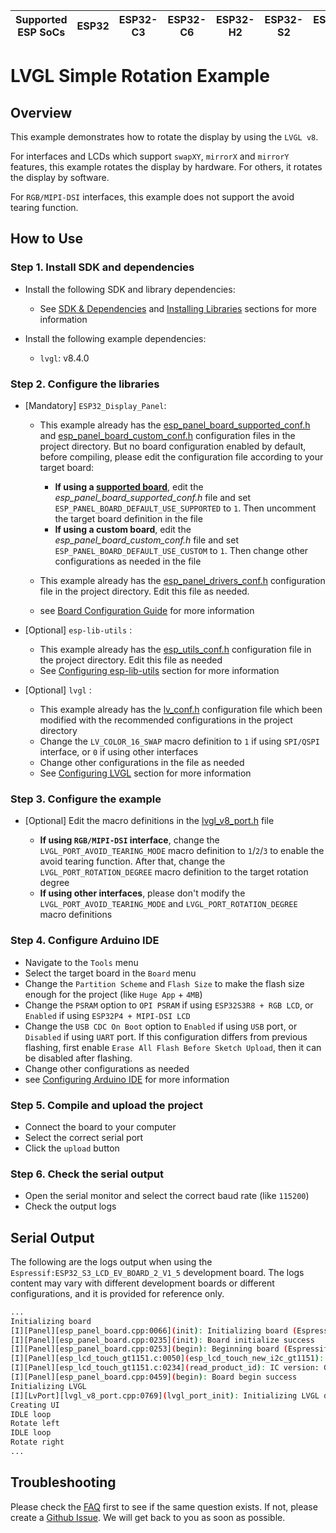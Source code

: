 | Supported ESP SoCs | ESP32 | ESP32-C3 | ESP32-C6 | ESP32-H2 | ESP32-S2 | ESP32-S3 | ESP32-P4 |
| ------------------ | ----- | -------- | -------- | -------- | -------- | -------- | -------- |

# LVGL Simple Rotation Example

## Overview

This example demonstrates how to rotate the display by using the `LVGL v8`.

For interfaces and LCDs which support `swapXY`, `mirrorX` and `mirrorY` features, this example rotates the display by hardware. For others, it rotates the display by software.

For `RGB/MIPI-DSI` interfaces, this example does not support the avoid tearing function.

## How to Use

### Step 1. Install SDK and dependencies

- Install the following SDK and library dependencies:

  - See [SDK & Dependencies](../../../../../docs/envs/use_with_arduino.md#sdk--dependencies) and [Installing Libraries](../../../../../docs/envs/use_with_arduino.md#installing-libraries) sections for more information

- Install the following example dependencies:

  - `lvgl`: v8.4.0

### Step 2. Configure the libraries

- [Mandatory] `ESP32_Display_Panel`:

  - This example already has the [esp_panel_board_supported_conf.h](./esp_panel_board_supported_conf.h) and [esp_panel_board_custom_conf.h](./esp_panel_board_custom_conf.h) configuration files in the project directory. But no board configuration enabled by default, before compiling, please edit the configuration file according to your target board:

    - **If using a [supported board](../../../../../README.md#supported-boards)**, edit the *esp_panel_board_supported_conf.h* file and set `ESP_PANEL_BOARD_DEFAULT_USE_SUPPORTED` to `1`. Then uncomment the target board definition in the file
    - **If using a custom board**, edit the *esp_panel_board_custom_conf.h* file and set `ESP_PANEL_BOARD_DEFAULT_USE_CUSTOM` to `1`. Then change other configurations as needed in the file

  - This example already has the [esp_panel_drivers_conf.h](./esp_panel_drivers_conf.h) configuration file in the project directory. Edit this file as needed.
  - see [Board Configuration Guide](../../../../../docs/envs/use_with_arduino.md#configuration-guide) for more information

- [Optional] `esp-lib-utils` :

  - This example already has the [esp_utils_conf.h](./esp_utils_conf.h) configuration file in the project directory. Edit this file as needed
  - See [Configuring esp-lib-utils](../../../../../docs/envs/use_with_arduino.md#configuring-esp-lib-utils) section for more information

- [Optional] `lvgl` :

  - This example already has the [lv_conf.h](./lv_conf.h) configuration file which been modified with the recommended configurations in the project directory
  - Change the `LV_COLOR_16_SWAP` macro definition to `1` if using `SPI/QSPI` interface, or `0` if using other interfaces
  - Change other configurations in the file as needed
  - See [Configuring LVGL](../../../../../docs/envs/use_with_arduino.md#configuring-lvgl) section for more information

### Step 3. Configure the example

- [Optional] Edit the macro definitions in the [lvgl_v8_port.h](./lvgl_v8_port.h) file

  - **If using `RGB/MIPI-DSI` interface**, change the `LVGL_PORT_AVOID_TEARING_MODE` macro definition to `1`/`2`/`3` to enable the avoid tearing function. After that, change the `LVGL_PORT_ROTATION_DEGREE` macro definition to the target rotation degree
  - **If using other interfaces**, please don't modify the `LVGL_PORT_AVOID_TEARING_MODE` and `LVGL_PORT_ROTATION_DEGREE` macro definitions

### Step 4. Configure Arduino IDE

- Navigate to the `Tools` menu
- Select the target board in the `Board` menu
- Change the `Partition Scheme` and `Flash Size` to make the flash size enough for the project (like `Huge App` + `4MB`)
- Change the `PSRAM` option to `OPI PSRAM` if using `ESP32S3R8 + RGB LCD`, or `Enabled` if using `ESP32P4 + MIPI-DSI LCD`
- Change the `USB CDC On Boot` option to `Enabled` if using `USB` port, or `Disabled` if using `UART` port. If this configuration differs from previous flashing, first enable `Erase All Flash Before Sketch Upload`, then it can be disabled after flashing.
- Change other configurations as needed
- see [Configuring Arduino IDE](../../../../../docs/envs/use_with_arduino.md#configuring-arduino-ide) for more information

### Step 5. Compile and upload the project

- Connect the board to your computer
- Select the correct serial port
- Click the `upload` button

### Step 6. Check the serial output

- Open the serial monitor and select the correct baud rate (like `115200`)
- Check the output logs

## Serial Output

The following are the logs output when using the `Espressif:ESP32_S3_LCD_EV_BOARD_2_V1_5` development board. The logs content may vary with different development boards or different configurations, and it is provided for reference only.

```bash
...
Initializing board
[I][Panel][esp_panel_board.cpp:0066](init): Initializing board (Espressif:ESP32_S3_LCD_EV_BOARD_2_V1_5)
[I][Panel][esp_panel_board.cpp:0235](init): Board initialize success
[I][Panel][esp_panel_board.cpp:0253](begin): Beginning board (Espressif:ESP32_S3_LCD_EV_BOARD_2_V1_5)
[I][Panel][esp_lcd_touch_gt1151.c:0050](esp_lcd_touch_new_i2c_gt1151): version: 1.0.5
[I][Panel][esp_lcd_touch_gt1151.c:0234](read_product_id): IC version: GT1158_000101(Patch)_0102(Mask)_00(SensorID)
[I][Panel][esp_panel_board.cpp:0459](begin): Board begin success
Initializing LVGL
[I][LvPort][lvgl_v8_port.cpp:0769](lvgl_port_init): Initializing LVGL display driver
Creating UI
IDLE loop
Rotate left
IDLE loop
Rotate right
...
```

## Troubleshooting

Please check the [FAQ](../../../../../docs/envs/use_with_arduino.md#faq) first to see if the same question exists. If not, please create a [Github Issue](https://github.com/esp-arduino-libs/ESP32_Display_Panel/issues). We will get back to you as soon as possible.
